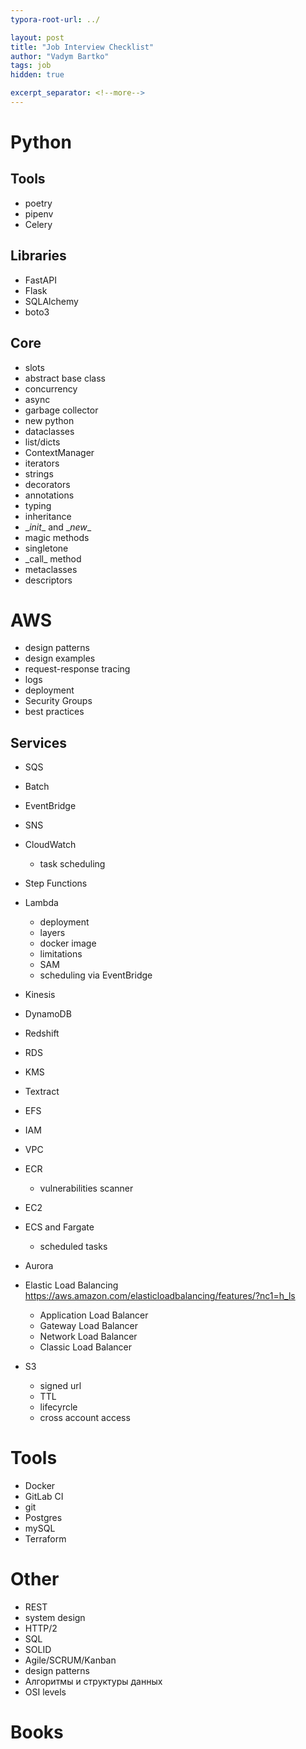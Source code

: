 ```yaml
---
typora-root-url: ../

layout: post
title: "Job Interview Checklist"
author: "Vadym Bartko"
tags: job
hidden: true

excerpt_separator: <!--more-->
---
```


# Python

## Tools

* poetry
* pipenv
* Celery

## Libraries

* FastAPI
* Flask
* SQLAlchemy
* boto3

## Core

* slots
* abstract base class
* concurrency
* async
* garbage collector
* new python 
* dataclasses
* list/dicts
* ContextManager
* iterators
* strings
* decorators
* annotations
* typing
* inheritance
* \__init__ and \__new__
* magic methods
* singletone
* \_call_ method
* metaclasses
* descriptors

# AWS

* design patterns
* design examples
* request-response tracing
* logs
* deployment
* Security Groups
* best practices

## Services

* SQS
* Batch
* EventBridge
* SNS
* CloudWatch
   * task scheduling
* Step Functions
* Lambda
   * deployment
   * layers
   * docker image
   * limitations
   * SAM
   * scheduling via EventBridge
* Kinesis
* DynamoDB
* Redshift
* RDS
* KMS
* Textract
* EFS
* IAM
* VPC
* ECR
   * vulnerabilities scanner

* EC2
* ECS and Fargate
   * scheduled tasks

* Aurora
* Elastic Load Balancing <https://aws.amazon.com/elasticloadbalancing/features/?nc1=h_ls>
   * Application Load Balancer
   * Gateway Load Balancer
   * Network Load Balancer
   * Classic Load Balancer
* S3
  * signed url
  * TTL
  * lifecyrcle
  * cross account access



# Tools

* Docker
* GitLab CI
* git
* Postgres
* mySQL
* Terraform



# Other

* REST
* system design
* HTTP/2
* SQL
* SOLID
* Agile/SCRUM/Kanban
* design patterns
* Алгоритмы и структуры данных
* OSI levels

# Books

